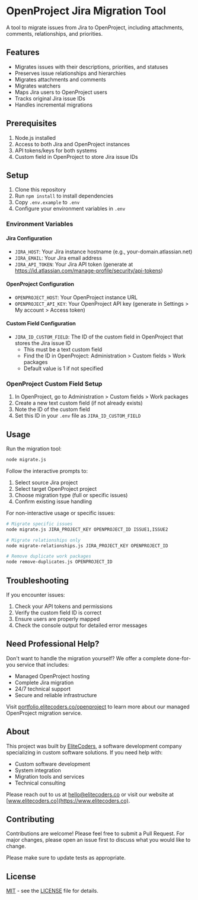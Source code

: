 # OpenProject Jira Migration Tool

A tool to migrate issues from Jira to OpenProject, including attachments, comments, relationships, and priorities.

## Features

- Migrates issues with their descriptions, priorities, and statuses
- Preserves issue relationships and hierarchies
- Migrates attachments and comments
- Migrates watchers
- Maps Jira users to OpenProject users
- Tracks original Jira issue IDs
- Handles incremental migrations

## Prerequisites

1. Node.js installed
2. Access to both Jira and OpenProject instances
3. API tokens/keys for both systems
4. Custom field in OpenProject to store Jira issue IDs

## Setup

1. Clone this repository
2. Run `npm install` to install dependencies
3. Copy `.env.example` to `.env`
4. Configure your environment variables in `.env`

### Environment Variables

#### Jira Configuration
- `JIRA_HOST`: Your Jira instance hostname (e.g., your-domain.atlassian.net)
- `JIRA_EMAIL`: Your Jira email address
- `JIRA_API_TOKEN`: Your Jira API token (generate at https://id.atlassian.com/manage-profile/security/api-tokens)

#### OpenProject Configuration
- `OPENPROJECT_HOST`: Your OpenProject instance URL
- `OPENPROJECT_API_KEY`: Your OpenProject API key (generate in Settings > My account > Access token)

#### Custom Field Configuration
- `JIRA_ID_CUSTOM_FIELD`: The ID of the custom field in OpenProject that stores the Jira issue ID
  - This must be a text custom field
  - Find the ID in OpenProject: Administration > Custom fields > Work packages
  - Default value is 1 if not specified

### OpenProject Custom Field Setup

1. In OpenProject, go to Administration > Custom fields > Work packages
2. Create a new text custom field (if not already exists)
3. Note the ID of the custom field
4. Set this ID in your `.env` file as `JIRA_ID_CUSTOM_FIELD`

## Usage

Run the migration tool:

```bash
node migrate.js
```

Follow the interactive prompts to:
1. Select source Jira project
2. Select target OpenProject project
3. Choose migration type (full or specific issues)
4. Confirm existing issue handling

For non-interactive usage or specific issues:

```bash
# Migrate specific issues
node migrate.js JIRA_PROJECT_KEY OPENPROJECT_ID ISSUE1,ISSUE2

# Migrate relationships only
node migrate-relationships.js JIRA_PROJECT_KEY OPENPROJECT_ID

# Remove duplicate work packages
node remove-duplicates.js OPENPROJECT_ID
```

## Troubleshooting

If you encounter issues:

1. Check your API tokens and permissions
2. Verify the custom field ID is correct
3. Ensure users are properly mapped
4. Check the console output for detailed error messages

## Need Professional Help?

Don't want to handle the migration yourself? We offer a complete done-for-you service that includes:

- Managed OpenProject hosting
- Complete Jira migration
- 24/7 technical support
- Secure and reliable infrastructure

Visit [portfolio.elitecoders.co/openproject](https://portfolio.elitecoders.co/openproject) to learn more about our managed OpenProject migration service.

## About

This project was built by [EliteCoders](https://www.elitecoders.co), a software development company specializing in custom software solutions. If you need help with:

- Custom software development
- System integration
- Migration tools and services
- Technical consulting

Please reach out to us at hello@elitecoders.co or visit our website at [www.elitecoders.co](https://www.elitecoders.co).

## Contributing

Contributions are welcome! Please feel free to submit a Pull Request. For major changes, please open an issue first to discuss what you would like to change.

Please make sure to update tests as appropriate.

## License

[MIT](LICENSE) - see the [LICENSE](LICENSE) file for details. 